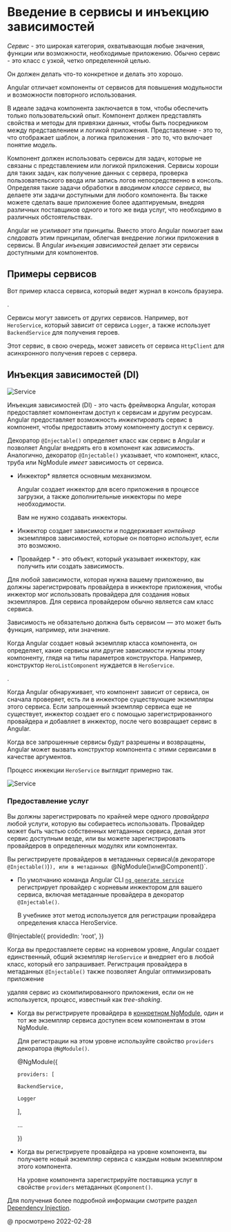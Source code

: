 # Введение в сервисы и инъекцию зависимостей

_Сервис_ - это широкая категория, охватывающая любые значения, функции или возможности, необходимые приложению. Обычно сервис - это класс с узкой, четко определенной целью.

Он должен делать что-то конкретное и делать это хорошо.

Angular отличает компоненты от сервисов для повышения модульности и возможности повторного использования.

В идеале задача компонента заключается в том, чтобы обеспечить только пользовательский опыт. Компонент должен представлять свойства и методы для привязки данных, чтобы быть посредником между представлением и логикой приложения. Представление - это то, что отображает шаблон, а логика приложения - это то, что включает понятие _модель_.

Компонент должен использовать сервисы для задач, которые не связаны с представлением или логикой приложения. Сервисы хороши для таких задач, как получение данных с сервера, проверка пользовательского ввода или запись логов непосредственно в консоль. Определяя такие задачи обработки в _вводимом классе сервиса_, вы делаете эти задачи доступными для любого компонента. Вы также можете сделать ваше приложение более адаптируемым, внедряя различных поставщиков одного и того же вида услуг, что необходимо в различных обстоятельствах.

Angular не _усиливает_ эти принципы. Вместо этого Angular помогает вам _следовать_ этим принципам, облегчая внедрение логики приложения в сервисы. В Angular _инъекция зависимостей_ делает эти сервисы доступными для компонентов.

## Примеры сервисов

Вот пример класса сервиса, который ведет журнал в консоль браузера.

<code-example header="src/app/logger.service.ts (class)" path="architecture/src/app/logger.service.ts" region="class"></code-example>.

Сервисы могут зависеть от других сервисов. Например, вот `HeroService`, который зависит от сервиса `Logger`, а также использует `BackendService` для получения героев.

Этот сервис, в свою очередь, может зависеть от сервиса `HttpClient` для асинхронного получения героев с сервера.

<code-example header="src/app/hero.service.ts (class)" path="architecture/src/app/hero.service.ts" region="class"></code-example>

## Инъекция зависимостей (DI)

<div class="lightbox">

<img alt="Service" class="left" src="generated/images/guide/architecture/dependency-injection.png">

</div>

Инъекция зависимостей (DI) - это часть фреймворка Angular, которая предоставляет компонентам доступ к сервисам и другим ресурсам. Angular предоставляет возможность _инжектировать_ сервис в компонент, чтобы предоставить этому компоненту доступ к сервису.

Декоратор `@Injectable()` определяет класс как сервис в Angular и позволяет Angular внедрять его в компонент как _зависимость_. Аналогично, декоратор `@Injectable()` указывает, что компонент, класс, труба или NgModule _имеет_ зависимость от сервиса.

-   Инжектор\* является основным механизмом.

    Angular создает инжектор для всего приложения в процессе загрузки, а также дополнительные инжекторы по мере необходимости.

    Вам не нужно создавать инжекторы.

-   Инжектор создает зависимости и поддерживает _контейнер_ экземпляров зависимостей, которые он повторно использует, если это возможно.

-   Провайдер \* - это объект, который указывает инжектору, как получить или создать зависимость.

Для любой зависимости, которая нужна вашему приложению, вы должны зарегистрировать провайдера в инжекторе приложения, чтобы инжектор мог использовать провайдера для создания новых экземпляров. Для сервиса провайдером обычно является сам класс сервиса.

<div class="alert is-helpful">

Зависимость не обязательно должна быть сервисом &mdash; это может быть функция, например, или значение.

</div>

Когда Angular создает новый экземпляр класса компонента, он определяет, какие сервисы или другие зависимости нужны этому компоненту, глядя на типы параметров конструктора. Например, конструктор `HeroListComponent` нуждается в `HeroService`.

<code-example header="src/app/hero-list.component.ts (constructor)" path="architecture/src/app/hero-list.component.ts" region="ctor"></code-example>.

Когда Angular обнаруживает, что компонент зависит от сервиса, он сначала проверяет, есть ли в инжекторе существующие экземпляры этого сервиса. Если запрошенный экземпляр сервиса еще не существует, инжектор создает его с помощью зарегистрированного провайдера и добавляет в инжектор, после чего возвращает сервис в Angular.

Когда все запрошенные сервисы будут разрешены и возвращены, Angular может вызвать конструктор компонента с этими сервисами в качестве аргументов.

Процесс инжекции `HeroService` выглядит примерно так.

<div class="lightbox">

<img alt="Service" class="left" src="generated/images/guide/architecture/injector-injects.png">

</div>

### Предоставление услуг

Вы должны зарегистрировать по крайней мере одного _провайдера_ любой услуги, которую вы собираетесь использовать. Провайдер может быть частью собственных метаданных сервиса, делая этот сервис доступным везде, или вы можете зарегистрировать провайдеров в определенных модулях или компонентах.

Вы регистрируете провайдеров в метаданных сервиса\\(в декораторе `@Injectable()`)`), или в метаданных `@NgModule()`или`@Component()`.

-   По умолчанию команда Angular CLI [`ng generate service`](cli/generate) регистрирует провайдер с корневым инжектором для вашего сервиса, включая метаданные провайдера в декоратор `@Injectable()`.

    В учебнике этот метод используется для регистрации провайдера определения класса HeroService.

     <code-example format="typescript" language="typescript">

&commat;Injectable({ providedIn: 'root',
})

   </code-example>

Когда вы предоставляете сервис на корневом уровне, Angular создает единственный, общий экземпляр `HeroService` и внедряет его в любой класс, который его запрашивает.
Регистрация провайдера в метаданных `@Injectable()` также позволяет Angular оптимизировать приложение

удаляя сервис из скомпилированного приложения, если он не используется, процесс, известный как _tree-shaking_.

-   Когда вы регистрируете провайдера в [конкретном NgModule](guide/architecture-modules), один и тот же экземпляр сервиса доступен всем компонентам в этом NgModule.

    Для регистрации на этом уровне используйте свойство `providers` декоратора `@NgModule()`.

      <code-example format="typescript" language="typescript">

    &commat;NgModule({

        providers: [

        BackendService,

        Logger

    ],

    &hellip;

    })

      </code-example>

-   Когда вы регистрируете провайдера на уровне компонента, вы получаете новый экземпляр сервиса с каждым новым экземпляром этого компонента.

    На уровне компонента зарегистрируйте поставщика услуг в свойстве `providers` метаданных `@Component()`.

<code-example header="src/app/hero-list.component.ts (провайдеры компонентов)" path="architecture/src/app/hero-list.component.ts" region="providers"></code-example>

Для получения более подробной информации смотрите раздел [Dependency Injection](guide/dependency-injection).

<!-- links -->

<!-- external links -->

<!-- end links -->

@ просмотрено 2022-02-28
